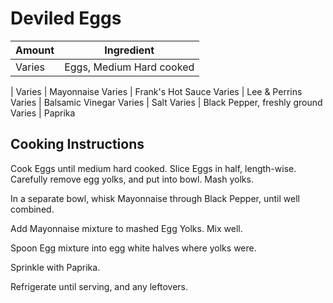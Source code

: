 # Deviled Eggs

|Amount|Ingredient|
|----|----|
Varies | Eggs, Medium Hard cooked
   |
Varies | Mayonnaise
Varies | Frank's Hot Sauce
Varies | Lee & Perrins
Varies | Balsamic Vinegar
Varies | Salt
Varies | Black Pepper, freshly ground
Varies | Paprika

## Cooking Instructions

Cook Eggs until medium hard cooked.
Slice Eggs in half, length-wise.
Carefully remove egg yolks, and put into bowl.
Mash yolks.

In a separate bowl, whisk Mayonnaise through Black Pepper, until well combined.

Add Mayonnaise mixture to mashed Egg Yolks.
Mix well.

Spoon Egg mixture into egg white halves where yolks were.

Sprinkle with Paprika.

Refrigerate until serving, and any leftovers.


